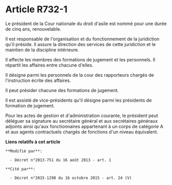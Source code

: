 # Article R732-1

Le président de la Cour nationale du droit d'asile est nommé pour une durée de cinq ans, renouvelable. 

Il est responsable de l'organisation et du fonctionnement de la juridiction qu'il préside. Il assure la direction des
services de cette juridiction et le maintien de la discipline intérieure. 

Il affecte les membres des formations de jugement et les personnels. Il répartit les affaires entre chacune d'elles. 

Il désigne parmi les personnels de la cour des rapporteurs chargés de l'instruction écrite des affaires. 

Il peut présider chacune des formations de jugement. 

Il est assisté de vice-présidents qu'il désigne parmi les présidents de formation de jugement. 

Pour les actes de gestion et d'administration courante, le président peut déléguer sa signature au secrétaire général et aux
secrétaires généraux adjoints ainsi qu'aux fonctionnaires appartenant à un corps de catégorie A et aux agents contractuels
chargés de fonctions d'un niveau équivalent.

**Liens relatifs à cet article**

	**Modifié par**:

	  - Décret n°2013-751 du 16 août 2013 - art. 1

	**Cité par**:

	  - Décret n°2015-1298 du 16 octobre 2015 - art. 24 (V)
